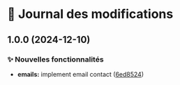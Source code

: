 # 📝 Journal des modifications

## 1.0.0 (2024-12-10)

### ✨ Nouvelles fonctionnalités

* **emails:** implement email contact ([6ed8524](https://github.com/jos34000/Exoskel/commit/6ed85240da77722a28ca7c5d4a8ed9c907dc2047))
